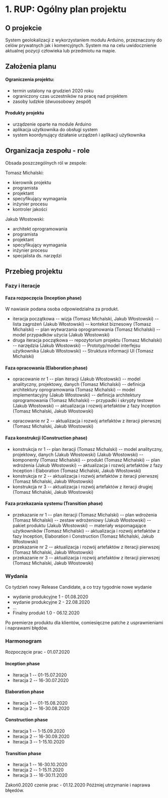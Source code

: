 # 1. RUP: Ogólny plan projektu

## O projekcie

System geolokalizacji z wykorzystaniem modułu Arduino, przeznaczony do celów prywatnych jak i komercyjnych. System ma na celu uwidocznienie aktualnej pozycji człowieka lub przedmiotu na mapie.

## Założenia planu

#### Ograniczenia projektu: 
- termin ustalony na grudzień 2020 roku
- ograniczony czas uczestników na pracę nad projektem
- zasoby ludzkie (dwuosobowy zespół)
#### Produkty projektu
- urządzenie oparte na module Arduino
- aplikacja użytkownika do obsługi system
- system koordynujący działanie urządzeń i aplikacji użytkownika

## Organizacja zespołu - role

Obsada poszczególnych ról w zespole:

Tomasz Michalski:
- kierownik projektu
- programista
- projektant
- specyfikujący wymagania
- inżynier procesu
- kontroler jakości

Jakub Włostowski:
- architekt oprogramowania
- programista
- projektant
- specyfikujący wymagania
- inżynier procesu
- specjalista ds. narzędzi 

## Przebieg projektu
### Fazy i iteracje
#### Faza rozpoczęcia (Inception phase)
W nawiasie podana osoba odpowiedzialna za produkt.

- iteracja początkowa
-- wizja (Tomasz Michalski, Jakub Włostowski)
-- lista zagrożeń (Jakub Włostowski)
 -- kontekst biznesowy (Tomasz Michalski)
 -- plan wytwarzania oprogramowania (Tomasz Michalski)
 -- model przypadków użycia (Jakub Włostowski)
- druga iteracja początkowa
-- repozytorium projektu (Tomasz Michalski)
 -- narzędzia (Jakub Włostowski)
-- Prototyp/model interfejsu użytkownika (Jakub Włostowski)
-- Struktura informacji UI (Tomasz Michalski)
#### Faza opracowania (Elaboration phase)
- opracowanie nr 1
 -- plan iteracji (Jakub Włostowski)
  -- model analityczny, projektowy, danych (Tomasz Michalski)
 -- definicja architektury oprogramowania (Tomasz Michalski)
  -- model implementacyjny  (Jakub Włostowski)
  -- definicja architektury oprogramowania (Tomasz Michalski)
    -- przypadki i skrypty testowe (Jakub Włostowski)
 -- aktualizacja i rozwój artefaktów z fazy Inception (Tomasz Michalski, Jakub Włostowski)

- opracowanie nr 2
 -- aktualizacja i rozwój artefaktów z iteracji pierwszej (Tomasz Michalski, Jakub Włostowski)


#### Faza konstrukcji (Construction phase)
- konstrukcja nr 1
 -- plan iteracji (Tomasz Michalski)
  -- model analityczny, projektowy, danych (Jakub Włostowski)
 (Jakub Włostowski)
 -- komponenty (Tomasz Michalski)
 -- produkt (Tomasz Michalski)
 -- plan wdrożenia (Jakub Włostowski)
-- aktualizacja i rozwój artefaktów z fazy Inception i Elaboration (Tomasz Michalski, Jakub Włostowski)
- konstrukcja nr 2
 -- aktualizacja i rozwój artefaktów z iteracji pierwszej (Tomasz Michalski, Jakub Włostowski)
- konstrukcja nr 3
-- aktualizacja i rozwój artefaktów z iteracji drugiej (Tomasz Michalski, Jakub Włostowski)

#### Faza przekazania systemu (Transition phase)
- przekazanie nr 1
 -- plan iteracji (Tomasz Michalski)
 -- plan wdrożenia (Tomasz Michalski)
 -- zestaw wdrożeniowy (Jakub Włostowski)
 -- pakiet produktu (Jakub Włostowski)
 -- materiały wspomagające użytkowników (Tomasz Michalski)
 -- aktualizacja i rozwój artefaktów z fazy Inception, Elaboration i Construction (Tomasz Michalski, Jakub Włostowski)
- przekazanie nr 2
 -- aktualizacja i rozwój artefaktów z iteracji pierwszej (Tomasz Michalski, Jakub Włostowski)
- przekazanie nr 3
 -- aktualizacja i rozwój artefaktów z iteracji pierwszej (Tomasz Michalski, Jakub Włostowski)
### Wydania
 Co tydzień nowy Release Candidate, a co trzy tygodnie nowe  wydanie 
 - wydanie produkcyjne 1 - 01.08.2020
- wydanie produkcyjne 2 - 22.08.2020
- ...
- Finalny produkt 1.0 - 06.12.2020

Po premierze produktu dla klientów, comiesięczne patche z usprawnieniami i naprawami błędów.
 
### Harmonogram
Rozpoczęcie prac - 01.07.2020
#### Inception phase 
- Iteracja 1 -- 01-15.07.2020
- Iteracja 2 -- 16-30.07.2020
#### Elaboration phase
- Iteracja 1 -- 01-15.08.2020
- Iteracja 2 -- 16-30.08.2020
#### Construction phase
- Iteracja 1 -- 1-15.09.2020
- Iteracja 2 -- 16-30.09.2020
- Iteracja 3 -- 1-15.10.2020
#### Transition phase
- Iteracja 1 -- 16-30.10.2020
- Iteracja 2 -- 1-15.11.2020
- Iteracja 3 -- 16-30.11.2020

Zakoń0.2020
 czenie prac - 01.12.2020
Późżniej utrzymanie i naprawa błęedów.
<!--stackedit_data:
eyJoaXN0b3J5IjpbMTc0MDUwNTQzLC0xNzUxNjIzNzUzLDEwMj
UzNzY4NTUsLTY0NTMxNTE3NiwxODE2MTc4MjA1LC0xODAwODkx
MjAwLDEzMzMyODUzNTEsMTQxMDU4NzcyNCwxOTcyMDIwNzA2LD
EyNjQ4Njk4NCwtMTA0MDY3Mzg5NywtMjAzNjc1MDU2NiwtMjMw
MDQwNjA0LC0xOTAxMjgzNTIxLDQwODczNTg1NCwtMTIwMTkwMj
Y2MSwtMTA0NTU0NDE2NywtNTM3NzE0ODkwLC0yNTE1NDA4OTEs
LTMyODE1MTQzN119
-->